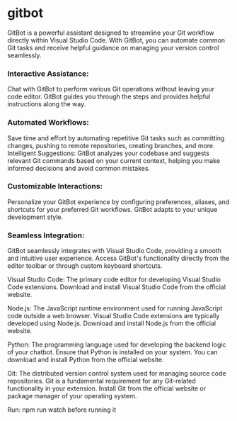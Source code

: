 # gitbot 
GitBot is a powerful assistant designed to streamline your Git workflow directly within Visual Studio Code. With GitBot, you can automate common Git tasks and receive helpful guidance on managing your version control seamlessly.


### Interactive Assistance:
Chat with GitBot to perform various Git operations without leaving your code editor. GitBot guides you through the steps and provides helpful instructions along the way.
### Automated Workflows:
 Save time and effort by automating repetitive Git tasks such as committing changes, pushing to remote repositories, creating branches, and more.
Intelligent Suggestions: GitBot analyzes your codebase and suggests relevant Git commands based on your current context, helping you make informed decisions and avoid common mistakes.
### Customizable Interactions: 
Personalize your GitBot experience by configuring preferences, aliases, and shortcuts for your preferred Git workflows. GitBot adapts to your unique development style.
### Seamless Integration:
 GitBot seamlessly integrates with Visual Studio Code, providing a smooth and intuitive user experience. Access GitBot's functionality directly from the editor toolbar or through custom keyboard shortcuts.



Visual Studio Code: The primary code editor for developing Visual Studio Code extensions. Download and install Visual Studio Code from the official website.

Node.js: The JavaScript runtime environment used for running JavaScript code outside a web browser. Visual Studio Code extensions are typically developed using Node.js. Download and install Node.js from the official website.

Python: The programming language used for developing the backend logic of your chatbot. Ensure that Python is installed on your system. You can download and install Python from the official website.

Git: The distributed version control system used for managing source code repositories. Git is a fundamental requirement for any Git-related functionality in your extension. Install Git from the official website or package manager of your operating system.

Run: npm run watch 
before running it




